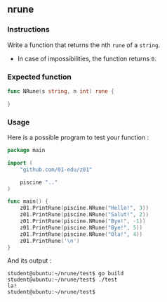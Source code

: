 ## nrune

### Instructions

Write a function that returns the nth `rune` of a `string`.

- In case of impossibilities, the function returns `0`.

### Expected function

```go
func NRune(s string, n int) rune {

}
```

### Usage

Here is a possible program to test your function :

```go
package main

import (
	"github.com/01-edu/z01"

	piscine ".."
)

func main() {
	z01.PrintRune(piscine.NRune("Hello!", 3))
	z01.PrintRune(piscine.NRune("Salut!", 2))
	z01.PrintRune(piscine.NRune("Bye!", -1))
	z01.PrintRune(piscine.NRune("Bye!", 5))
	z01.PrintRune(piscine.NRune("Ola!", 4))
	z01.PrintRune('\n')
}
```

And its output :

```console
student@ubuntu:~/nrune/test$ go build
student@ubuntu:~/nrune/test$ ./test
la!
student@ubuntu:~/nrune/test$
```
